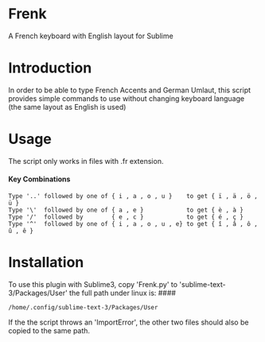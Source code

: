 # Frenk
A French keyboard with English layout for Sublime 

# Introduction
In order to be able to type French Accents and German Umlaut, this script provides simple commands to use without changing keyboard language (the same layout as English is used)

# Usage
The script only works in files with .fr extension.

#### Key Combinations

    Type '..' followed by one of { i , a , o , u }    to get { ï , ä , ö , ü } 
    Type '\'  followed by one of { a , e }            to get { è , à } 
    Type '/'  followed by        { e , c }            to get { é , ç } 
    Type '^'  followed by one of { i , a , o , u , e} to get { î , â , ô , û , ê } 

   
   
# Installation
To use this plugin with Sublime3, copy 'Frenk.py' to 'sublime-text-3/Packages/User' the full path under linux is: 
    #### 
    
    /home/.config/sublime-text-3/Packages/User
    
    
If the the script throws an 'ImportError', the other two files should also be copied to the same path.  
